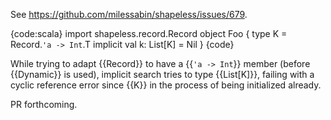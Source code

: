 See https://github.com/milessabin/shapeless/issues/679.

{code:scala}
import shapeless.record.Record
object Foo {
  type K = Record.`'a -> Int`.T
  implicit val k: List[K] = Nil
}
{code}

While trying to adapt {{Record}} to have a {{`'a -> Int`}} member (before {{Dynamic}} is used), implicit search tries to type {{List[K]}}, failing with a cyclic reference error since {{K}} in the process of being initialized already.

PR forthcoming.
